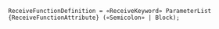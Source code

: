<!-- This file is generated automatically by infrastructure scripts. Please don't edit by hand. -->

<!-- markdownlint-disable first-line-h1 -->

```{ .ebnf .slang-ebnf #ReceiveFunctionDefinition }
ReceiveFunctionDefinition = «ReceiveKeyword» ParameterList {ReceiveFunctionAttribute} («Semicolon» | Block);
```
